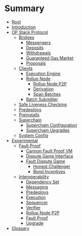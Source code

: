 <!-- DOCTOC SKIP -->
# Summary

- [Root](./root.md)
- [Introduction](./introduction.md)
- [OP Stack Protocol](./protocol/overview.md)
  - [Bridges](./protocol/bridges.md)
    - [Messengers](./protocol/messengers.md)
    - [Deposits](./protocol/deposits.md)
    - [Withdrawals](./protocol/withdrawals.md)
    - [Guaranteed Gas Market](./protocol/guaranteed-gas-market.md)
    - [Proposals](./protocol/proposals.md)
  - [Clients]()
    - [Execution Engine](./protocol/exec-engine.md)
    - [Rollup Node](./protocol/rollup-node.md)
      - [Rollup Node P2P](./protocol/rollup-node-p2p.md)
      - [Derivation](./protocol/derivation.md)
      - [Span Batches](./protocol/span-batches.md)
    - [Batch Submitter](./protocol/batcher.md)
  - [Safe Liveness Checking](./protocol/safe-liveness-checking.md)
  - [Predeploys](./protocol/predeploys.md)
  - [Preinstalls](./protocol/preinstalls.md)
  - [Superchain]()
    - [Superchain Configuration](./protocol/superchain-configuration.md)
    - [Superchain Upgrades](./protocol/superchain-upgrades.md)
  - [System Config](./protocol/system_config.md)
- [Experimental]()
  - [Fault Proof](./experimental/fault-proof/index.md)
    - [Cannon Fault Proof VM](./experimental/fault-proof/cannon-fault-proof-vm.md)
    - [Dispute Game Interface](./experimental/fault-proof/dispute-game-interface.md)
    - [Fault Dispute Game](./experimental/fault-proof/fault-dispute-game.md)
      - [Honest Challenger](./experimental/fault-proof/honest-challenger-fdg.md)
      - [Bond Incentives](./experimental/fault-proof/bond-incentives.md)
  - [Interoperability](./interop/README.md)
    - [Dependency Set](./interop/dependency_set.md)
    - [Messaging](./interop/messaging.md)
    - [Predeploys](./interop/predeploys.md)
    - [Execution](./interop/execution.md)
    - [Sequencer](./interop/sequencer.md)
    - [Verifier](./interop/verifier.md)
    - [Rollup Node P2P](./interop/rollup_node_p2p.md)
    - [Fault Proof](./interop/fault_proof.md)
    - [Upgrade](./interop/upgrade.md)
- [Glossary](./glossary.md)
